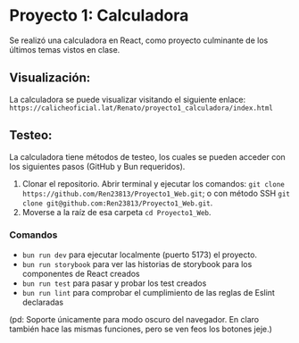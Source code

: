 # Proyecto 1: Calculadora

Se realizó una calculadora en React, como proyecto culminante de los últimos temas vistos en clase. 

## Visualización:
La calculadora se puede visualizar visitando el siguiente enlace: `https://calicheoficial.lat/Renato/proyecto1_calculadora/index.html`

## Testeo:
La calculadora tiene métodos de testeo, los cuales se pueden acceder con los siguientes pasos (GitHub y Bun requeridos). 
1. Clonar el repositorio. Abrir terminal y ejecutar los comandos: `git clone https://github.com/Ren23813/Proyecto1_Web.git`; o con método SSH `git clone git@github.com:Ren23813/Proyecto1_Web.git`.
2. Moverse a la raíz de esa carpeta `cd Proyecto1_Web`. 

### Comandos
* `bun run dev` para ejecutar localmente (puerto 5173) el proyecto. 
* `bun run storybook` para ver las historias de storybook para los componentes de React creados
* `bun run test` para pasar y probar los test creados
* `bun run lint` para comprobar el cumplimiento de las reglas de Eslint declaradas

(pd: Soporte únicamente para modo oscuro del navegador. En claro también hace las mismas funciones, pero se ven feos los botones jeje.)
